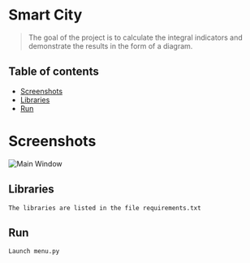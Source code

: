 # Smart City
> The goal of the project is to calculate the integral indicators and demonstrate the results in the form of a diagram.

## Table of contents
* [Screenshots](#screenshots)
* [Libraries](#libraries)
* [Run](#run)

<h1>Screenshots</h1>
	<img src="https://i.imgur.com/P9zeDEC.png" title="Main Window">​

## Libraries
	The libraries are listed in the file requirements.txt

## Run
	Launch menu.py

